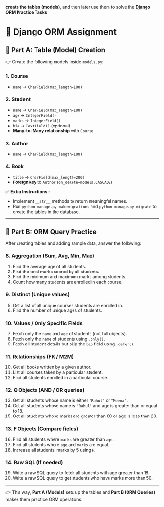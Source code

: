 **create the tables (models)**, and then later use them to solve the **Django ORM Practice Tasks** 



# 📝 Django ORM Assignment

## 🔹 Part A: Table (Model) Creation

👉 Create the following models inside `models.py`:

### 1. Course

* `name` → `CharField(max_length=100)`

### 2. Student

* `name` → `CharField(max_length=100)`
* `age` → `IntegerField()`
* `marks` → `IntegerField()`
* `bio` → `TextField()` (optional)
* **Many-to-Many relationship** with `Course`

### 3. Author

* `name` → `CharField(max_length=100)`

### 4. Book

* `title` → `CharField(max_length=200)`
* **ForeignKey** to `Author` (`on_delete=models.CASCADE`)

✅ **Extra Instructions :**

* Implement `__str__` methods to return meaningful names.
* Run `python manage.py makemigrations` and `python manage.py migrate` to create the tables in the database.

---

## 🔹 Part B: ORM Query Practice

After creating tables and adding sample data, answer the following:

### 8. Aggregation (Sum, Avg, Min, Max)

1. Find the average age of all students.
2. Find the total marks scored by all students.
3. Find the minimum and maximum marks among students.
4. Count how many students are enrolled in each course.

### 9. Distinct (Unique values)

5. Get a list of all unique courses students are enrolled in.
6. Find the number of unique ages of students.

### 10. Values / Only Specific Fields

7. Fetch only the `name` and `age` of students (not full objects).
8. Fetch only the `name` of students using `.only()`.
9. Fetch all student details but skip the `bio` field using `.defer()`.

### 11. Relationships (FK / M2M)

10. Get all books written by a given author.
11. List all courses taken by a particular student.
12. Find all students enrolled in a particular course.

### 12. Q Objects (AND / OR queries)

13. Get all students whose name is either `"Rahul"` or `"Meena"`.
14. Get all students whose name is `"Rahul"` and age is greater than or equal to 18.
15. Get all students whose marks are greater than 80 or age is less than 20.

### 13. F Objects (Compare fields)

16. Find all students where `marks` are greater than `age`.
17. Find all students where `age` and `marks` are equal.
18. Increase all students’ marks by 5 using `F`.

### 14. Raw SQL (If needed)

19. Write a raw SQL query to fetch all students with age greater than 18.
20. Write a raw SQL query to get students who have marks more than 50.

---

👉 This way, **Part A (Models)** sets up the tables and **Part B (ORM Queries)** makes them practice ORM operations.